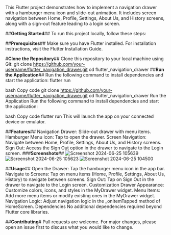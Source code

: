 This Flutter project demonstrates how to implement a navigation drawer with a hamburger menu icon and slide-out animation. It includes screen navigation between Home, Profile, Settings, About Us, and History screens, along with a sign-out feature leading to a login screen.

##**Getting Started**##
To run this project locally, follow these steps:



##**Prerequisites**##
Make sure you have Flutter installed. For installation instructions, visit the Flutter Installation Guide.

#**Clone the Repository**##
Clone this repository to your local machine using Git:
git clone https://github.com/your-username/flutter_navigation_drawer.git
cd flutter_navigation_drawer
##**Run the Application**##
Run the following command to install dependencies and start the application:
flutter run

bash
Copy code
git clone https://github.com/your-username/flutter_navigation_drawer.git
cd flutter_navigation_drawer
Run the Application
Run the following command to install dependencies and start the application:

bash
Copy code
flutter run
This will launch the app on your connected device or emulator.

##**Features**##
Navigation Drawer: Slide-out drawer with menu items.
Hamburger Menu Icon: Tap to open the drawer.
Screen Navigation: Navigate between Home, Profile, Settings, About Us, and History screens.
Sign Out: Access the Sign Out option in the drawer to navigate to the Login screen.
###**Screenshots**##
![Screenshot 2024-06-25 105639](https://github.com/25485YvesNshuti/Drawer-/assets/172855749/bca3dad3-0126-4f72-86ea-a8d09ec305f0)
![Screenshot 2024-06-25 105623](https://github.com/25485YvesNshuti/Drawer-/assets/172855749/267c7962-e922-4611-9d14-401f3c773e01)
![Screenshot 2024-06-25 104500](https://github.com/25485YvesNshuti/Drawer-/assets/172855749/51e2f304-3452-410d-8480-6abd2cbaa0fc)

##**Usage**##
Open the Drawer: Tap the hamburger menu icon in the app bar.
Navigate to Screens: Tap on menu items (Home, Profile, Settings, About Us, History) to navigate between screens.
Sign Out: Tap on Sign Out in the drawer to navigate to the Login screen.
Customization
Drawer Appearance: Customize colors, icons, and styles in the MyDrawer widget.
Menu Items: Add more menu items or modify existing ones in the MyDrawer widget.
Navigation Logic: Adjust navigation logic in the _onItemTapped method of HomeScreen.
Dependencies
No additional dependencies required beyond Flutter core libraries.

##**Contributing**#
Pull requests are welcome. For major changes, please open an issue first to discuss what you would like to change.
